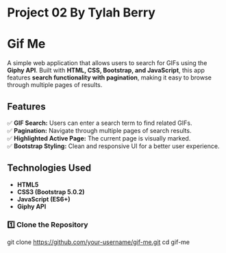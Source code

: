# Project 02 By Tylah Berry

# Gif Me  
A simple web application that allows users to search for GIFs using the **Giphy API**. Built with **HTML, CSS, Bootstrap, and JavaScript**, this app features **search functionality with pagination**, making it easy to browse through multiple pages of results.

## Features  
✅ **GIF Search:** Users can enter a search term to find related GIFs.  
✅ **Pagination:** Navigate through multiple pages of search results.  
✅ **Highlighted Active Page:** The current page is visually marked.  
✅ **Bootstrap Styling:** Clean and responsive UI for a better user experience.  

## Technologies Used  
- **HTML5**  
- **CSS3 (Bootstrap 5.0.2)**  
- **JavaScript (ES6+)**  
- **Giphy API**  

### **1️⃣ Clone the Repository**  
git clone https://github.com/your-username/gif-me.git
cd gif-me

